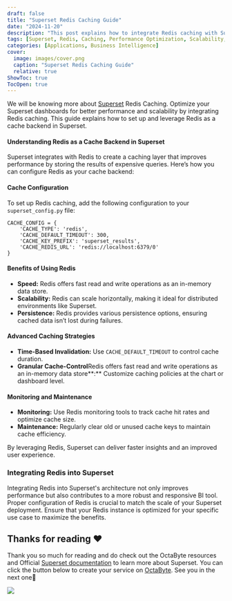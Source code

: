 ```yaml
---
draft: false
title: "Superset Redis Caching Guide"
date: "2024-11-20"
description: "This post explains how to integrate Redis caching with Superset to optimize dashboard performance and scalability. It covers Redis setup, cache configuration, and the benefits of using Redis for faster insights and improved user experience."
tags: [Superset, Redis, Caching, Performance Optimization, Scalability, Business Intelligence, Data Caching, Backend Configuration, BI Tools, Redis Integration]
categories: [Applications, Business Intelligence]
cover:
  image: images/cover.png
  caption: "Superset Redis Caching Guide"
  relative: true
ShowToc: true
TocOpen: true
---
```



We will be knowing more about [Superset](https://octabyte.io/applications/business-intelligence/superset) Redis Caching. Optimize your Superset dashboards for better performance and scalability by integrating Redis caching. This guide explains how to set up and leverage Redis as a cache backend in Superset.

#### Understanding Redis as a Cache Backend in Superset

Superset integrates with Redis to create a caching layer that improves performance by storing the results of expensive queries. Here’s how you can configure Redis as your cache backend:

#### Cache Configuration

To set up Redis caching, add the following configuration to your `superset_config.py` file:


```
CACHE_CONFIG = {
    'CACHE_TYPE': 'redis',
    'CACHE_DEFAULT_TIMEOUT': 300,
    'CACHE_KEY_PREFIX': 'superset_results',
    'CACHE_REDIS_URL': 'redis://localhost:6379/0'
}

```
#### Benefits of Using Redis

* **Speed:** Redis offers fast read and write operations as an in\-memory data store.
* **Scalability:** Redis can scale horizontally, making it ideal for distributed environments like Superset.
* **Persistence:** Redis provides various persistence options, ensuring cached data isn’t lost during failures.

#### Advanced Caching Strategies

* **Time\-Based Invalidation:** Use `CACHE_DEFAULT_TIMEOUT` to control cache duration.
* **Granular Cache\-Control**Redis offers fast read and write operations as an in\-memory data store**:** Customize caching policies at the chart or dashboard level.

#### Monitoring and Maintenance

* **Monitoring:** Use Redis monitoring tools to track cache hit rates and optimize cache size.
* **Maintenance:** Regularly clear old or unused cache keys to maintain cache efficiency.

By leveraging Redis, Superset can deliver faster insights and an improved user experience.

### Integrating Redis into Superset

Integrating Redis into Superset's architecture not only improves performance but also contributes to a more robust and responsive BI tool. Proper configuration of Redis is crucial to match the scale of your Superset deployment. Ensure that your Redis instance is optimized for your specific use case to maximize the benefits.

## **Thanks for reading ❤️**

Thank you so much for reading and do check out the OctaByte resources and Official [Superset documentation](https://superset.apache.org/docs/intro/?ref=blog.octabyte.io) to learn more about Superset. You can click the button below to create your service on [OctaByte](https://octabyte.io/applications/business-intelligence/superset). See you in the next one👋

[![](/images/octabyte-deploy.png)](https://octabyte.io/applications/business-intelligence/superset)

